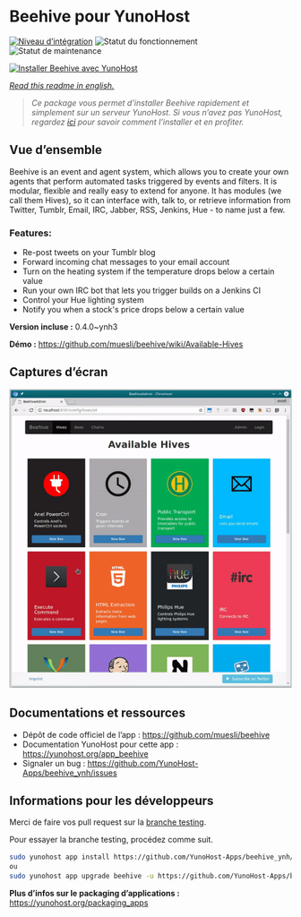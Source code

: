 <!--
N.B.: This README was automatically generated by https://github.com/YunoHost/apps/tree/master/tools/README-generator
It shall NOT be edited by hand.
-->

# Beehive pour YunoHost

[![Niveau d’intégration](https://dash.yunohost.org/integration/beehive.svg)](https://dash.yunohost.org/appci/app/beehive) ![Statut du fonctionnement](https://ci-apps.yunohost.org/ci/badges/beehive.status.svg) ![Statut de maintenance](https://ci-apps.yunohost.org/ci/badges/beehive.maintain.svg)

[![Installer Beehive avec YunoHost](https://install-app.yunohost.org/install-with-yunohost.svg)](https://install-app.yunohost.org/?app=beehive)

*[Read this readme in english.](./README.md)*

> *Ce package vous permet d’installer Beehive rapidement et simplement sur un serveur YunoHost.
Si vous n’avez pas YunoHost, regardez [ici](https://yunohost.org/#/install) pour savoir comment l’installer et en profiter.*

## Vue d’ensemble

Beehive is an event and agent system, which allows you to create your own agents that perform automated tasks triggered by events and filters. It is modular, flexible and really easy to extend for anyone. It has modules (we call them Hives), so it can interface with, talk to, or retrieve information from Twitter, Tumblr, Email, IRC, Jabber, RSS, Jenkins, Hue - to name just a few. 

### Features:

- Re-post tweets on your Tumblr blog
- Forward incoming chat messages to your email account
- Turn on the heating system if the temperature drops below a certain value
- Run your own IRC bot that lets you trigger builds on a Jenkins CI
- Control your Hue lighting system
- Notify you when a stock's price drops below a certain value


**Version incluse :** 0.4.0~ynh3

**Démo :** https://github.com/muesli/beehive/wiki/Available-Hives

## Captures d’écran

![Capture d’écran de Beehive](./doc/screenshots/screenshot1.gif)

## Documentations et ressources

* Dépôt de code officiel de l’app : <https://github.com/muesli/beehive>
* Documentation YunoHost pour cette app : <https://yunohost.org/app_beehive>
* Signaler un bug : <https://github.com/YunoHost-Apps/beehive_ynh/issues>

## Informations pour les développeurs

Merci de faire vos pull request sur la [branche testing](https://github.com/YunoHost-Apps/beehive_ynh/tree/testing).

Pour essayer la branche testing, procédez comme suit.

``` bash
sudo yunohost app install https://github.com/YunoHost-Apps/beehive_ynh/tree/testing --debug
ou
sudo yunohost app upgrade beehive -u https://github.com/YunoHost-Apps/beehive_ynh/tree/testing --debug
```

**Plus d’infos sur le packaging d’applications :** <https://yunohost.org/packaging_apps>